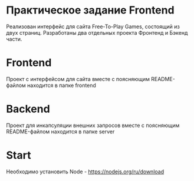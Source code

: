 # Практическое задание Frontend
Реализован интерфейс для сайта Free-To-Play Games, состоящий из двух страниц.
Разработаны два отдельных проекта Фронтенд и Бэкенд части.

# Frontend
Проект с интерфейсом для сайта вместе с поясняющим README-файлом находится в папке frontend 

# Backend
Проект для инкапсуляции внешних запросов вместе с поясняющим README-файлом находится в папке server

# Start
Необходимо установить Node - https://nodejs.org/ru/download
